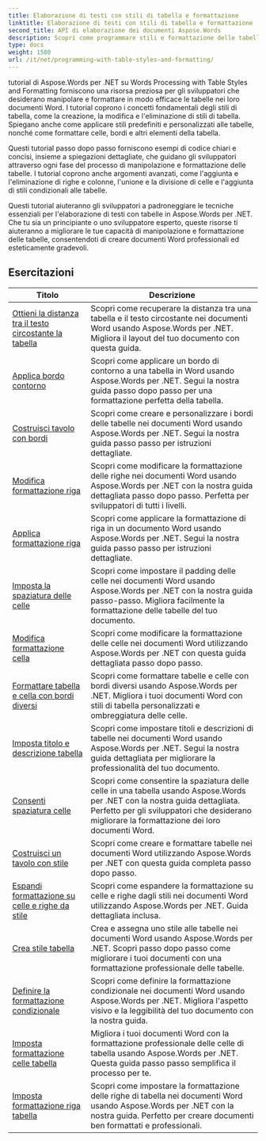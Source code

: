 ```yaml
---
title: Elaborazione di testi con stili di tabella e formattazione
linktitle: Elaborazione di testi con stili di tabella e formattazione
second_title: API di elaborazione dei documenti Aspose.Words
description: Scopri come programmare stili e formattazione delle tabelle in Aspose.Words per .NET. Scopri come applicare stili predefiniti, personalizzare la formattazione delle celle, i bordi e altro ancora con tutorial passo dopo passo e codice di esempio in C#.
type: docs
weight: 1580
url: /it/net/programming-with-table-styles-and-formatting/
---
```

tutorial di Aspose.Words per .NET su Words Processing with Table Styles and Formatting forniscono una risorsa preziosa per gli sviluppatori che desiderano manipolare e formattare in modo efficace le tabelle nei loro documenti Word. I tutorial coprono i concetti fondamentali degli stili di tabella, come la creazione, la modifica e l'eliminazione di stili di tabella. Spiegano anche come applicare stili predefiniti e personalizzati alle tabelle, nonché come formattare celle, bordi e altri elementi della tabella.

Questi tutorial passo dopo passo forniscono esempi di codice chiari e concisi, insieme a spiegazioni dettagliate, che guidano gli sviluppatori attraverso ogni fase del processo di manipolazione e formattazione delle tabelle. I tutorial coprono anche argomenti avanzati, come l'aggiunta e l'eliminazione di righe e colonne, l'unione e la divisione di celle e l'aggiunta di stili condizionali alle tabelle.

Questi tutorial aiuteranno gli sviluppatori a padroneggiare le tecniche essenziali per l'elaborazione di testi con tabelle in Aspose.Words per .NET. Che tu sia un principiante o uno sviluppatore esperto, queste risorse ti aiuteranno a migliorare le tue capacità di manipolazione e formattazione delle tabelle, consentendoti di creare documenti Word professionali ed esteticamente gradevoli.

 ## Esercitazioni
| Titolo | Descrizione |
| --- | --- |
| [Ottieni la distanza tra il testo circostante la tabella](./get-distance-between-table-surrounding-text/) | Scopri come recuperare la distanza tra una tabella e il testo circostante nei documenti Word usando Aspose.Words per .NET. Migliora il layout del tuo documento con questa guida. |
| [Applica bordo contorno](./apply-outline-border/) | Scopri come applicare un bordo di contorno a una tabella in Word usando Aspose.Words per .NET. Segui la nostra guida passo dopo passo per una formattazione perfetta della tabella. |
| [Costruisci tavolo con bordi](./build-table-with-borders/) | Scopri come creare e personalizzare i bordi delle tabelle nei documenti Word usando Aspose.Words per .NET. Segui la nostra guida passo passo per istruzioni dettagliate. |
| [Modifica formattazione riga](./modify-row-formatting/) | Scopri come modificare la formattazione delle righe nei documenti Word usando Aspose.Words per .NET con la nostra guida dettagliata passo dopo passo. Perfetta per sviluppatori di tutti i livelli. |
| [Applica formattazione riga](./apply-row-formatting/) | Scopri come applicare la formattazione di riga in un documento Word usando Aspose.Words per .NET. Segui la nostra guida passo passo per istruzioni dettagliate. |
| [Imposta la spaziatura delle celle](./set-cell-padding/) | Scopri come impostare il padding delle celle nei documenti Word usando Aspose.Words per .NET con la nostra guida passo-passo. Migliora facilmente la formattazione delle tabelle del tuo documento. |
| [Modifica formattazione cella](./modify-cell-formatting/) | Scopri come modificare la formattazione delle celle nei documenti Word utilizzando Aspose.Words per .NET con questa guida dettagliata passo dopo passo. |
| [Formattare tabella e cella con bordi diversi](./format-table-and-cell-with-different-borders/) | Scopri come formattare tabelle e celle con bordi diversi usando Aspose.Words per .NET. Migliora i tuoi documenti Word con stili di tabella personalizzati e ombreggiatura delle celle. |
| [Imposta titolo e descrizione tabella](./set-table-title-and-description/) | Scopri come impostare titoli e descrizioni di tabelle nei documenti Word usando Aspose.Words per .NET. Segui la nostra guida dettagliata per migliorare la professionalità del tuo documento. |
| [Consenti spaziatura celle](./allow-cell-spacing/) | Scopri come consentire la spaziatura delle celle in una tabella usando Aspose.Words per .NET con la nostra guida dettagliata. Perfetto per gli sviluppatori che desiderano migliorare la formattazione dei loro documenti Word. |
| [Costruisci un tavolo con stile](./build-table-with-style/) | Scopri come creare e formattare tabelle nei documenti Word utilizzando Aspose.Words per .NET con questa guida completa passo dopo passo. |
| [Espandi formattazione su celle e righe da stile](./expand-formatting-on-cells-and-row-from-style/) | Scopri come espandere la formattazione su celle e righe dagli stili nei documenti Word utilizzando Aspose.Words per .NET. Guida dettagliata inclusa. |
| [Crea stile tabella](./create-table-style/) | Crea e assegna uno stile alle tabelle nei documenti Word usando Aspose.Words per .NET. Scopri passo dopo passo come migliorare i tuoi documenti con una formattazione professionale delle tabelle. |
| [Definire la formattazione condizionale](./define-conditional-formatting/) | Scopri come definire la formattazione condizionale nei documenti Word usando Aspose.Words per .NET. Migliora l'aspetto visivo e la leggibilità del tuo documento con la nostra guida. |
| [Imposta formattazione celle tabella](./set-table-cell-formatting/) | Migliora i tuoi documenti Word con la formattazione professionale delle celle di tabella usando Aspose.Words per .NET. Questa guida passo passo semplifica il processo per te. |
| [Imposta formattazione riga tabella](./set-table-row-formatting/) | Scopri come impostare la formattazione delle righe di tabella nei documenti Word usando Aspose.Words per .NET con la nostra guida. Perfetto per creare documenti ben formattati e professionali. |